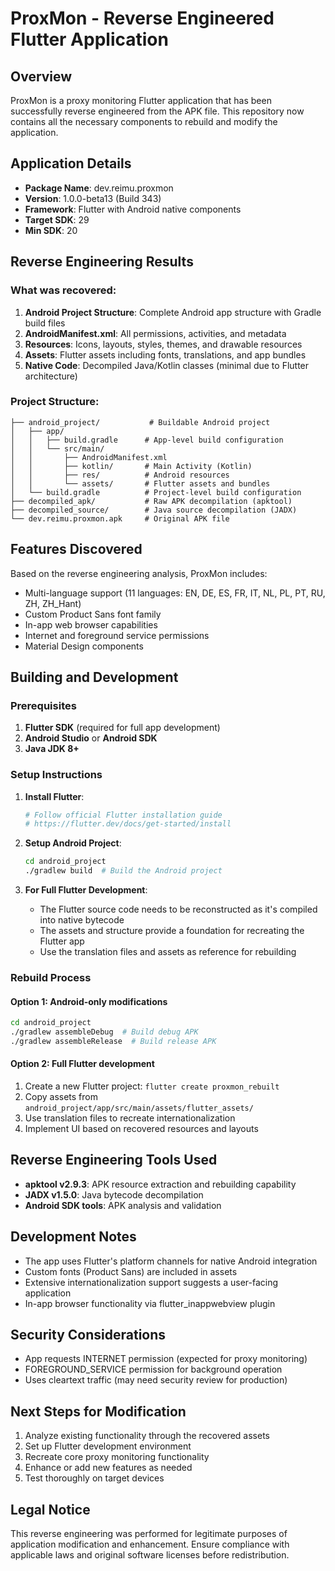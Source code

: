 # ProxMon - Reverse Engineered Flutter Application

## Overview
ProxMon is a proxy monitoring Flutter application that has been successfully reverse engineered from the APK file. This repository now contains all the necessary components to rebuild and modify the application.

## Application Details
- **Package Name**: dev.reimu.proxmon
- **Version**: 1.0.0-beta13 (Build 343)
- **Framework**: Flutter with Android native components
- **Target SDK**: 29
- **Min SDK**: 20

## Reverse Engineering Results

### What was recovered:
1. **Android Project Structure**: Complete Android app structure with Gradle build files
2. **AndroidManifest.xml**: All permissions, activities, and metadata
3. **Resources**: Icons, layouts, styles, themes, and drawable resources
4. **Assets**: Flutter assets including fonts, translations, and app bundles
5. **Native Code**: Decompiled Java/Kotlin classes (minimal due to Flutter architecture)

### Project Structure:
```
├── android_project/           # Buildable Android project
│   ├── app/
│   │   ├── build.gradle      # App-level build configuration
│   │   └── src/main/
│   │       ├── AndroidManifest.xml
│   │       ├── kotlin/       # Main Activity (Kotlin)
│   │       ├── res/          # Android resources
│   │       └── assets/       # Flutter assets and bundles
│   └── build.gradle          # Project-level build configuration
├── decompiled_apk/           # Raw APK decompilation (apktool)
├── decompiled_source/        # Java source decompilation (JADX)
└── dev.reimu.proxmon.apk     # Original APK file
```

## Features Discovered
Based on the reverse engineering analysis, ProxMon includes:
- Multi-language support (11 languages: EN, DE, ES, FR, IT, NL, PL, PT, RU, ZH, ZH_Hant)
- Custom Product Sans font family
- In-app web browser capabilities
- Internet and foreground service permissions
- Material Design components

## Building and Development

### Prerequisites
1. **Flutter SDK** (required for full app development)
2. **Android Studio** or **Android SDK**
3. **Java JDK 8+**

### Setup Instructions

1. **Install Flutter**: 
   ```bash
   # Follow official Flutter installation guide
   # https://flutter.dev/docs/get-started/install
   ```

2. **Setup Android Project**:
   ```bash
   cd android_project
   ./gradlew build  # Build the Android project
   ```

3. **For Full Flutter Development**:
   - The Flutter source code needs to be reconstructed as it's compiled into native bytecode
   - The assets and structure provide a foundation for recreating the Flutter app
   - Use the translation files and assets as reference for rebuilding

### Rebuild Process

#### Option 1: Android-only modifications
```bash
cd android_project
./gradlew assembleDebug  # Build debug APK
./gradlew assembleRelease  # Build release APK
```

#### Option 2: Full Flutter development
1. Create a new Flutter project: `flutter create proxmon_rebuilt`
2. Copy assets from `android_project/app/src/main/assets/flutter_assets/`
3. Use translation files to recreate internationalization
4. Implement UI based on recovered resources and layouts

## Reverse Engineering Tools Used
- **apktool v2.9.3**: APK resource extraction and rebuilding capability
- **JADX v1.5.0**: Java bytecode decompilation
- **Android SDK tools**: APK analysis and validation

## Development Notes
- The app uses Flutter's platform channels for native Android integration
- Custom fonts (Product Sans) are included in assets
- Extensive internationalization support suggests a user-facing application
- In-app browser functionality via flutter_inappwebview plugin

## Security Considerations
- App requests INTERNET permission (expected for proxy monitoring)
- FOREGROUND_SERVICE permission for background operation
- Uses cleartext traffic (may need security review for production)

## Next Steps for Modification
1. Analyze existing functionality through the recovered assets
2. Set up Flutter development environment
3. Recreate core proxy monitoring functionality
4. Enhance or add new features as needed
5. Test thoroughly on target devices

## Legal Notice
This reverse engineering was performed for legitimate purposes of application modification and enhancement. Ensure compliance with applicable laws and original software licenses before redistribution.